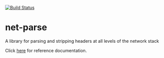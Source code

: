 [![Build Status](https://travis-ci.org/jbaublitz/net-parse.svg?branch=master)](https://travis-ci.org/jbaublitz/net-parse)

# net-parse
A library for parsing and stripping headers at all levels of the network stack

Click [here](https://jbaublitz.github.io/net-parse/net_parse/index.html) for reference documentation.
